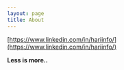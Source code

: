 ```yaml
---
layout: page
title: About
---
```


[https://www.linkedin.com/in/hariinfo/](https://www.linkedin.com/in/hariinfo/)

**Less is more..**
